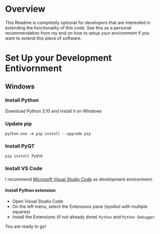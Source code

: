 # Overview

This Readme is completely optional for developers that are interested in extending the functionality of this code. See this as a personal recommendation from my end on how to setup your environment if you want to extend this piece of software.

# Set Up your Development Entivornment

## Windows

### Install Python

Download Python 3.10 and install it on Windows

### Update pip

```
python.exe -m pip install --upgrade pip
```

### Install PyQT

```
pip install PyQt6
```

### Install VS Code

I recommend [Microsoft Visual Studio Code](https://code.visualstudio.com/download) as development environment.

#### Install Python extension

- Open Visual Studio Code
- On the left menu, select the Extensions pane (symbol with multiple squares)
- Install the Extensions (if not already done) `Python` and `Python Debugger`

You are ready to go!

